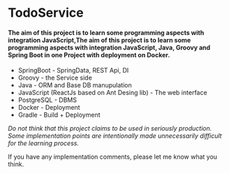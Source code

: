 # TodoService

#### The aim of this project is to learn some programming aspects with integration JavaScript,The aim of this project is to learn some programming aspects with integration JavaScript, Java, Groovy and Spring Boot in one Project with deployment on Docker.
- SpringBoot - SpringData, REST Api, DI
- Groovy - the Service side
- Java - ORM and Base DB manupulation
- JavaScript (ReactJs based on Ant Desing lib) - The web interface
- PostgreSQL - DBMS
- Docker - Deployment
- Gradle - Build + Deployment

*Do not think that this project claims to be  used in seriously production. Some implementation points are intentionally made unnecessarily difficult for the learning process.*

If you have any implementation comments, please let me know what you think.
